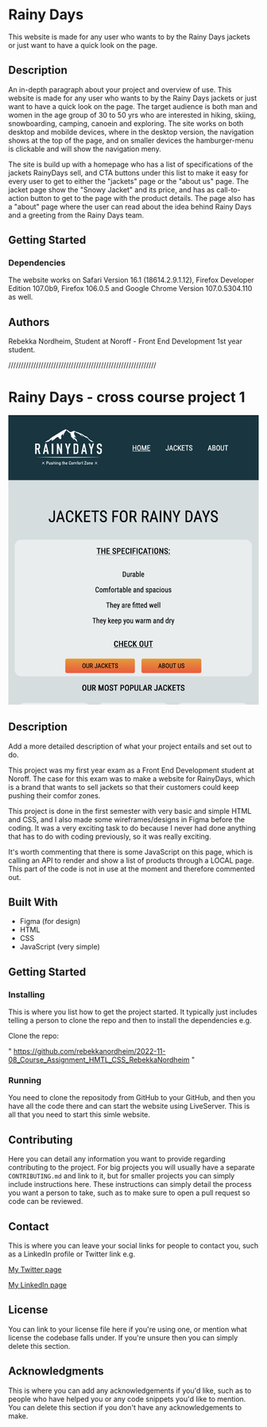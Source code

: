 # Rainy Days

This website is made for any user who wants to by the Rainy Days jackets or just want to have a quick look on the page.

## Description

An in-depth paragraph about your project and overview of use.
This website is made for any user who wants to by the Rainy Days jackets or just want to have a quick look on the page. The target audience is both man and women in the age group of 30 to 50 yrs who are interested in hiking, skiing, snowboarding, camping, canoein and exploring.
The site works on both desktop and mobilde devices, where in the desktop version, the navigation shows at the top of the page, and on smaller devices the hamburger-menu is clickable and will show the navigation meny.

The site is build up with a homepage who has a list of specifications of the jackets RainyDays sell, and CTA buttons under this list to make it easy for every user to get to either the "jackets" page or the "about us" page.
The jacket page show the "Snowy Jacket" and its price, and has as call-to-action button to get to the page with the product details.
The page also has a "about" page where the user can read about the idea behind Rainy Days and a greeting from the Rainy Days team.

## Getting Started

### Dependencies

The website works on Safari Version 16.1 (18614.2.9.1.12), Firefox Developer Edition 107.0b9, Firefox 106.0.5 and Google Chrome Version 107.0.5304.110 as well.

## Authors

Rebekka Nordheim, Student at Noroff - Front End Development 1st year student.

///////////////////////////////////////////////////////////

# Rainy Days - cross course project 1

![image](images/Skjermbilde%202023-05-31%20kl.%2021.38.56.png)

## Description

Add a more detailed description of what your project entails and set out to do.

This project was my first year exam as a Front End Development student at Noroff. The case for this exam was to make a website for RainyDays, which is a brand that wants to sell jackets so that their customers could keep pushing their comfor zones.

This project is done in the first semester with very basic and simple HTML and CSS, and I also made some wireframes/designs in Figma before the coding. It was a very exciting task to do because I never had done anything that has to do with coding previously, so it was really exciting.

It's worth commenting that there is some JavaScript on this page, which is calling an API to render and show a list of products through a LOCAL page. This part of the code is not in use at the moment and therefore commented out.

## Built With

- Figma (for design)
- HTML
- CSS
- JavaScript (very simple)

## Getting Started

### Installing

This is where you list how to get the project started. It typically just includes telling a person to clone the repo and then to install the dependencies e.g.

Clone the repo:

" https://github.com/rebekkanordheim/2022-11-08_Course_Assignment_HMTL_CSS_RebekkaNordheim "

### Running

You need to clone the repositody from GitHub to your GitHub, and then you have all the code there and can start the website using LiveServer.
This is all that you need to start this simle website.

## Contributing

Here you can detail any information you want to provide regarding contributing to the project. For big projects you will usually have a separate `CONTRIBUTING.md` and link to it, but for smaller projects you can simply include instructions here. These instructions can simply detail the process you want a person to take, such as to make sure to open a pull request so code can be reviewed.

## Contact

This is where you can leave your social links for people to contact you, such as a LinkedIn profile or Twitter link e.g.

[My Twitter page](www.twitter.com)

[My LinkedIn page](www.linkedin.com)

## License

You can link to your license file here if you're using one, or mention what license the codebase falls under. If you're unsure then you can simply delete this section.

## Acknowledgments

This is where you can add any acknowledgements if you'd like, such as to people who have helped you or any code snippets you'd like to mention. You can delete this section if you don't have any acknowledgements to make.
